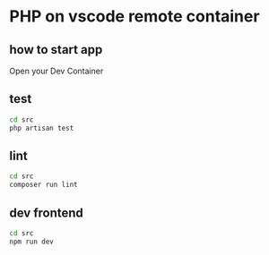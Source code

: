 # PHP on vscode remote container

## how to start app

Open your Dev Container

## test

```bash
cd src
php artisan test
```

## lint

```bash
cd src
composer run lint
```

## dev frontend

```bash
cd src
npm run dev
```
